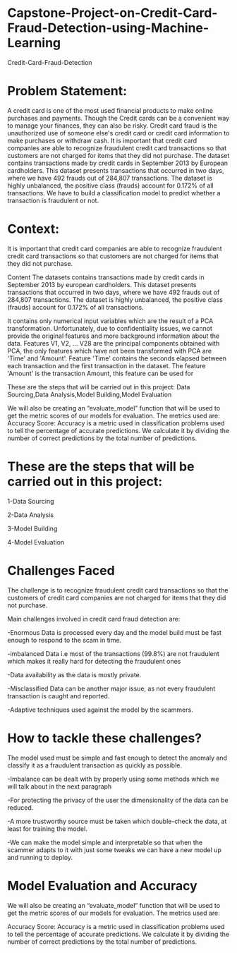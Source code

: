 # Capstone-Project-on-Credit-Card-Fraud-Detection-using-Machine-Learning

Credit-Card-Fraud-Detection

# Problem Statement:

A credit card is one of the most used financial products to make online purchases and payments. Though the Credit cards can be a convenient way to manage your finances, they can also be risky. Credit card fraud is the unauthorized use of someone else's credit card or credit card information to make purchases or withdraw cash. It is important that credit card companies are able to recognize fraudulent credit card transactions so that customers are not charged for items that they did not purchase. The dataset contains transactions made by credit cards in September 2013 by European cardholders. This dataset presents transactions that occurred in two days, where we have 492 frauds out of 284,807 transactions. The dataset is highly unbalanced, the positive class (frauds) account for 0.172% of all transactions. We have to build a classification model to predict whether a transaction is fraudulent or not.

# Context:

It is important that credit card companies are able to recognize fraudulent credit card transactions so that customers are not charged for items that they did not purchase.

Content The datasets contains transactions made by credit cards in September 2013 by european cardholders. This dataset presents transactions that occurred in two days, where we have 492 frauds out of 284,807 transactions. The dataset is highly unbalanced, the positive class (frauds) account for 0.172% of all transactions.

It contains only numerical input variables which are the result of a PCA transformation. Unfortunately, due to confidentiality issues, we cannot provide the original features and more background information about the data. Features V1, V2, ... V28 are the principal components obtained with PCA, the only features which have not been transformed with PCA are 'Time' and 'Amount'. Feature 'Time' contains the seconds elapsed between each transaction and the first transaction in the dataset. The feature 'Amount' is the transaction Amount, this feature can be used for

These are the steps that will be carried out in this project: Data Sourcing,Data Analysis,Model Building,Model Evaluation

We will also be creating an “evaluate_model” function that will be used to get the metric scores of our models for evaluation. The metrics used are: Accuracy Score: Accuracy is a metric used in classification problems used to tell the percentage of accurate predictions. We calculate it by dividing the number of correct predictions by the total number of predictions.

# These are the steps that will be carried out in this project:

1-Data Sourcing 

2-Data Analysis

3-Model Building

4-Model Evaluation

# Challenges Faced 

The challenge is to recognize fraudulent credit card transactions so that the customers of credit card companies are not charged for items that they did not purchase.

Main challenges involved in credit card fraud detection are:

-Enormous Data is processed every day and the model build must be fast enough to respond to the scam in time.

-imbalanced Data i.e most of the transactions (99.8%) are not fraudulent which makes it really hard for detecting the fraudulent ones

-Data availability as the data is mostly private.

-Misclassified Data can be another major issue, as not every fraudulent transaction is caught and reported.

-Adaptive techniques used against the model by the scammers.

# How to tackle these challenges?

The model used must be simple and fast enough to detect the anomaly and classify it as a fraudulent transaction as quickly as possible.

-Imbalance can be dealt with by properly using some methods which we will talk about in the next paragraph

-For protecting the privacy of the user the dimensionality of the data can be reduced.

-A more trustworthy source must be taken which double-check the data, at least for training the model.

-We can make the model simple and interpretable so that when the scammer adapts to it with just some tweaks we can have a new model up and running to deploy.

# Model Evaluation and Accuracy

We will also be creating an “evaluate_model” function that will be used to get the metric scores of our models for evaluation. The metrics used are:

Accuracy Score: Accuracy is a metric used in classification problems used to tell the percentage of accurate predictions. We calculate it by dividing the number of correct predictions by the total number of predictions.
